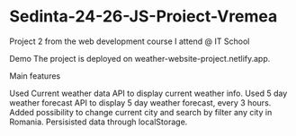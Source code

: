 # Sedinta-24-26-JS-Proiect-Vremea

Project 2 from the web development course I attend @ IT School

Demo
The project is deployed on weather-website-project.netlify.app.

Main features

Used Current weather data API to display current weather info.
Used 5 day weather forecast API to display 5 day weather forecast, every 3 hours.
Added possibility to change current city and search by filter any city in Romania.
Persisisted data through localStorage.